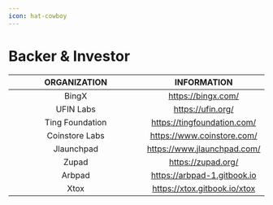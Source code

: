 ```yaml
---
icon: hat-cowboy
---
```


# Backer & Investor

<table><thead><tr><th width="255" align="center">ORGANIZATION</th><th align="center">INFORMATION</th></tr></thead><tbody><tr><td align="center">BingX</td><td align="center"><a href="https://bingx.com/en/">https://bingx.com/</a></td></tr><tr><td align="center">UFIN Labs</td><td align="center"><a href="https://ufin.org/">https://ufin.org/</a></td></tr><tr><td align="center">Ting Foundation</td><td align="center"><a href="https://tingfoundation.com/">https://tingfoundation.com/</a></td></tr><tr><td align="center">Coinstore Labs</td><td align="center"><a href="https://www.coinstore.com/">https://www.coinstore.com/</a></td></tr><tr><td align="center">Jlaunchpad </td><td align="center"><a href="https://www.jlaunchpad.com/">https://www.jlaunchpad.com/</a></td></tr><tr><td align="center">Zupad</td><td align="center"><a href="https://zupad.org/">https://zupad.org/</a></td></tr><tr><td align="center">Arbpad</td><td align="center"><a href="https://arbpad-1.gitbook.io">https://arbpad-1.gitbook.io</a></td></tr><tr><td align="center">Xtox</td><td align="center"><a href="https://xtox.gitbook.io/xtox">https://xtox.gitbook.io/xtox</a></td></tr></tbody></table>
